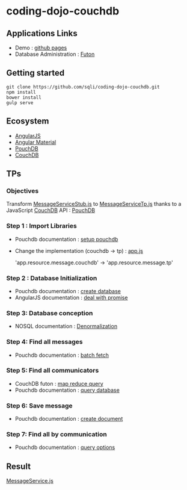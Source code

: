 # coding-dojo-couchdb

## Applications Links
- Demo : [github pages](http://sqli.github.io/coding-dojo-couchdb)
- Database Administration : [Futon](http://coding-dojo-couchdb.iriscouch.com/_utils/)

## Getting started
    git clone https://github.com/sqli/coding-dojo-couchdb.git
    npm install
    bower install
    gulp serve

## Ecosystem
- [AngularJS](https://angularjs.org/)
- [Angular Material](https://material.angularjs.org/)
- [PouchDB](http://pouchdb.com/)
- [CouchDB](http://couchdb.apache.org/)

## TPs
### Objectives
Transform [MessageServiceStub.js](https://github.com/sqli/coding-dojo-couchdb/tree/master/app/src/resource/MessageServiceStub.js)
to [MessageServiceTp.js](https://github.com/sqli/coding-dojo-couchdb/tree/master/app/src/resource/MessageServiceTp.js)
thanks to a JavaScript [CouchDB](http://couchdb.apache.org/) API : [PouchDB](http://pouchdb.com/)

### Step 1 : Import Libraries
- Pouchdb documentation : [setup pouchdb](http://pouchdb.com/guides/setup-pouchdb.html)
- Change the implementation (couchdb -> tp) : [app.js](https://github.com/sqli/coding-dojo-couchdb/tree/master/app/src/app.js)

    'app.resource.message.couchdb' -> 'app.resource.message.tp'

### Step 2 : Database Initialization
- Pouchdb documentation : [create database](http://pouchdb.com/api.html#create_database)
- AngularJS documentation : [deal with promise](https://docs.angularjs.org/api/ng/service/$q)

### Step 3: Database conception
- NOSQL documentation : [Denormalization](https://highlyscalable.wordpress.com/2012/03/01/nosql-data-modeling-techniques/)

### Step 4: Find all messages
- Pouchdb documentation : [batch fetch](http://pouchdb.com/api.html#batch_fetch)

### Step 5: Find all communicators
- CouchDB futon : [map reduce query](http://coding-dojo-couchdb.iriscouch.com/_utils/database.html?message/_temp_view)
- Pouchdb documentation : [query database](http://pouchdb.com/api.html#query_database)

### Step 6: Save message
- Pouchdb documentation : [create document](http://pouchdb.com/api.html#create_document)

### Step 7: Find all by communication
- Pouchdb documentation : [query options](http://pouchdb.com/api.html#query_database)

## Result
[MessageService.js](https://github.com/sqli/coding-dojo-couchdb/tree/master/app/src/resource/MessageService.js)
